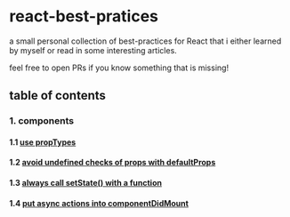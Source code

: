 # react-best-pratices
a small personal collection of best-practices for React that i either learned by myself
or read in some interesting articles.

feel free to open PRs if you know something that is missing!

## table of contents

### 1. components

#### 1.1 [use propTypes](chapters/1-components/1-1-use-proptypes.md)
#### 1.2 [avoid undefined checks of props with defaultProps](chapters/1-components/1-2-defaultProps.md)
#### 1.3 [always call setState() with a function](chapters/1-components/1-3-setState-function.md)
#### 1.4 [put async actions into componentDidMount](chapters/1-components/1-4-async-actions.md)